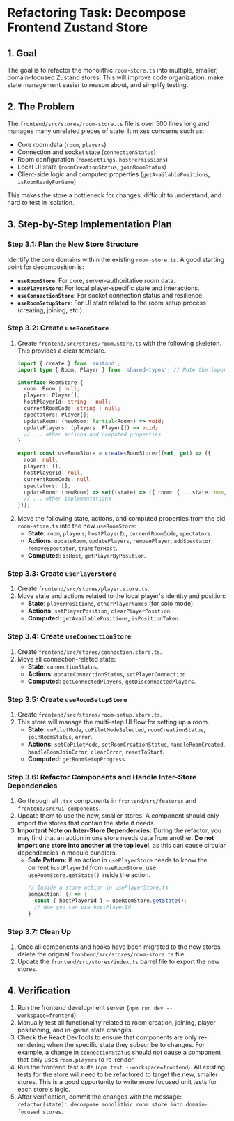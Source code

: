 # Refactoring Task: Decompose Frontend Zustand Store

## 1. Goal

The goal is to refactor the monolithic `room-store.ts` into multiple, smaller, domain-focused Zustand stores. This will improve code organization, make state management easier to reason about, and simplify testing.

## 2. The Problem

The `frontend/src/stores/room-store.ts` file is over 500 lines long and manages many unrelated pieces of state. It mixes concerns such as:

- Core room data (`room`, `players`)
- Connection and socket state (`connectionStatus`)
- Room configuration (`roomSettings`, `hostPermissions`)
- Local UI state (`roomCreationStatus`, `joinRoomStatus`)
- Client-side logic and computed properties (`getAvailablePositions`, `isRoomReadyForGame`)

This makes the store a bottleneck for changes, difficult to understand, and hard to test in isolation.

## 3. Step-by-Step Implementation Plan

### Step 3.1: Plan the New Store Structure

Identify the core domains within the existing `room-store.ts`. A good starting point for decomposition is:

- **`useRoomStore`**: For core, server-authoritative room data.
- **`usePlayerStore`**: For local player-specific state and interactions.
- **`useConnectionStore`**: For socket connection status and resilience.
- **`useRoomSetupStore`**: For UI state related to the room setup process (creating, joining, etc.).

### Step 3.2: Create `useRoomStore`

1.  Create `frontend/src/stores/room.store.ts` with the following skeleton. This provides a clear template.
    ```typescript
    import { create } from 'zustand';
    import type { Room, Player } from 'shared-types'; // Note the import from the new package

    interface RoomStore {
      room: Room | null;
      players: Player[];
      hostPlayerId: string | null;
      currentRoomCode: string | null;
      spectators: Player[];
      updateRoom: (newRoom: Partial<Room>) => void;
      updatePlayers: (players: Player[]) => void;
      // ... other actions and computed properties
    }

    export const useRoomStore = create<RoomStore>((set, get) => ({
      room: null,
      players: [],
      hostPlayerId: null,
      currentRoomCode: null,
      spectators: [],
      updateRoom: (newRoom) => set((state) => ({ room: { ...state.room, ...newRoom } as Room })),
      // ... other implementations
    }));
    ```
2.  Move the following state, actions, and computed properties from the old `room-store.ts` into the new `useRoomStore`:
    - **State**: `room`, `players`, `hostPlayerId`, `currentRoomCode`, `spectators`.
    - **Actions**: `updateRoom`, `updatePlayers`, `removePlayer`, `addSpectator`, `removeSpectator`, `transferHost`.
    - **Computed**: `isHost`, `getPlayerByPosition`.

### Step 3.3: Create `usePlayerStore`

1.  Create `frontend/src/stores/player.store.ts`.
2.  Move state and actions related to the local player's identity and position:
    - **State**: `playerPositions`, `otherPlayerNames` (for solo mode).
    - **Actions**: `setPlayerPosition`, `clearPlayerPosition`.
    - **Computed**: `getAvailablePositions`, `isPositionTaken`.

### Step 3.4: Create `useConnectionStore`

1.  Create `frontend/src/stores/connection.store.ts`.
2.  Move all connection-related state:
    - **State**: `connectionStatus`.
    - **Actions**: `updateConnectionStatus`, `setPlayerConnection`.
    - **Computed**: `getConnectedPlayers`, `getDisconnectedPlayers`.

### Step 3.5: Create `useRoomSetupStore`

1.  Create `frontend/src/stores/room-setup.store.ts`.
2.  This store will manage the multi-step UI flow for setting up a room.
    - **State**: `coPilotMode`, `coPilotModeSelected`, `roomCreationStatus`, `joinRoomStatus`, `error`.
    - **Actions**: `setCoPilotMode`, `setRoomCreationStatus`, `handleRoomCreated`, `handleRoomJoinError`, `clearError`, `resetToStart`.
    - **Computed**: `getRoomSetupProgress`.

### Step 3.6: Refactor Components and Handle Inter-Store Dependencies

1.  Go through all `.tsx` components in `frontend/src/features` and `frontend/src/ui-components`.
2.  Update them to use the new, smaller stores. A component should only import the stores that contain the state it needs.
3.  **Important Note on Inter-Store Dependencies:** During the refactor, you may find that an action in one store needs data from another. **Do not import one store into another at the top level**, as this can cause circular dependencies in module bundlers.
    - **Safe Pattern:** If an action in `usePlayerStore` needs to know the current `hostPlayerId` from `useRoomStore`, use `useRoomStore.getState()` inside the action.
      ```typescript
      // Inside a store action in usePlayerStore.ts
      someAction: () => {
        const { hostPlayerId } = useRoomStore.getState();
        // Now you can use hostPlayerId
      }
      ```

### Step 3.7: Clean Up

1.  Once all components and hooks have been migrated to the new stores, delete the original `frontend/src/stores/room-store.ts` file.
2.  Update the `frontend/src/stores/index.ts` barrel file to export the new stores.

## 4. Verification

1.  Run the frontend development server (`npm run dev --workspace=frontend`).
2.  Manually test all functionality related to room creation, joining, player positioning, and in-game state changes.
3.  Check the React DevTools to ensure that components are only re-rendering when the specific state they subscribe to changes. For example, a change in `connectionStatus` should not cause a component that only uses `room.players` to re-render.
4.  Run the frontend test suite (`npm test --workspace=frontend`). All existing tests for the store will need to be refactored to target the new, smaller stores. This is a good opportunity to write more focused unit tests for each store's logic.
5.  After verification, commit the changes with the message: `refactor(state): decompose monolithic room store into domain-focused stores`.

